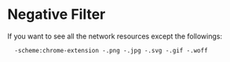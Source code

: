 # Negative Filter

If you want to see all the network resources except the followings:

```
  -scheme:chrome-extension -.png -.jpg -.svg -.gif -.woff
```


